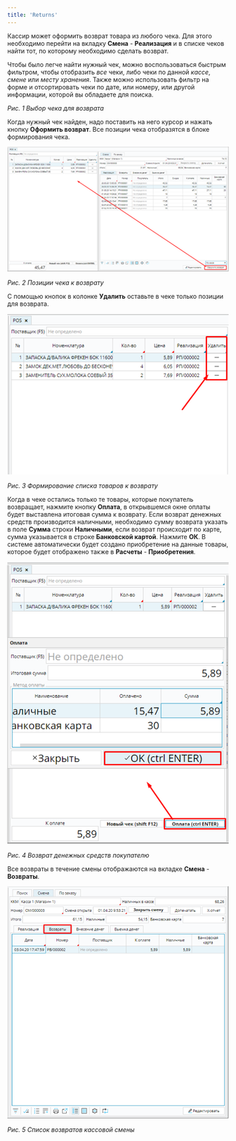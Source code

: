 ```yaml
---
title: 'Returns'
---
```


Кассир может оформить возврат товара из любого чека. Для этого необходимо перейти на вкладку **Смена** - **Реализация** и в списке чеков найти тот, по которому необходимо сделать возврат.

Чтобы было легче найти нужный чек, можно воспользоваться быстрым фильтром, чтобы отобразить *все* чеки, либо чеки по данной *кассе*, *смене* или *месту хранения*. Также можно использовать фильтр на форме и отсортировать чеки по дате, или номеру, или другой информации, которой вы обладаете для поиска.

*Рис. 1 Выбор чека для возврата*

  

Когда нужный чек найден, надо поставить на него курсор и нажать кнопку **Оформить возврат**. Все позиции чека отобразятся в блоке формирования чека.

![](attachments/12812506/12812510.png)

*Рис. 2 Позиции чека к возврату*

  

С помощью кнопок в колонке **Удалить** оставьте в чеке только позиции для возврата.

![](attachments/12812506/12812509.png)

*Рис. 3 Формирование списка товаров к возврату*

  

Когда в чеке остались только те товары, которые покупатель возвращает, нажмите кнопку **Оплата**, в открывшемся окне оплаты будет выставлена итоговая сумма к возврату. Если возврат денежных средств производится наличными, необходимо сумму возврата указать в поле **Сумма** строки **Наличными**, если возврат происходит по карте, сумма указывается в строке **Банковской картой**. Нажмите **ОК**. В системе автоматически будет создано приобретение на данные товары, которое будет отображено также в **Расчеты** - **Приобретения**.

![](attachments/12812506/12812508.png)

*Рис. 4 Возврат денежных средств покупателю*

  

Все возвраты в течение смены отображаются на вкладке **Смена** - **Возвраты**.

![](attachments/12812506/12812507.png)

*Рис. 5 Список возвратов кассовой смены*

  

  


